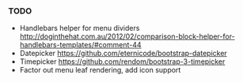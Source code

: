 ### TODO

* Handlebars helper for menu dividers http://doginthehat.com.au/2012/02/comparison-block-helper-for-handlebars-templates/#comment-44
* Datepicker https://github.com/eternicode/bootstrap-datepicker
* Timepicker https://github.com/rendom/bootstrap-3-timepicker
* Factor out menu leaf rendering, add icon support

